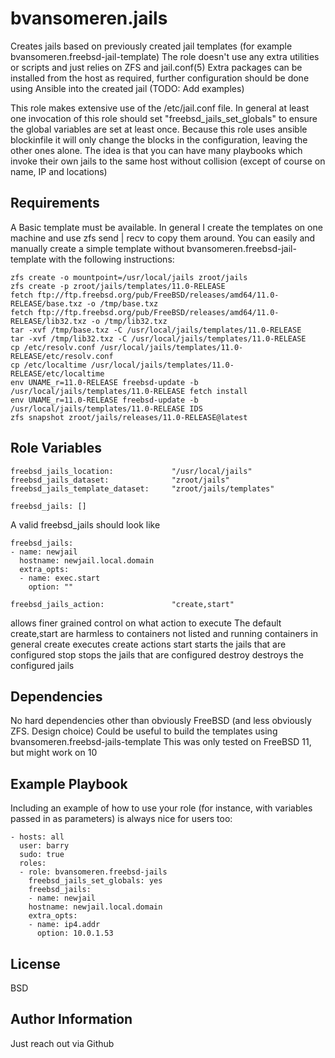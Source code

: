 bvansomeren.jails
=================

Creates jails based on previously created jail templates (for example bvansomeren.freebsd-jail-template)
The role doesn't use any extra utilities or scripts and just relies on ZFS and jail.conf(5)
Extra packages can be installed from the host as required, further configuration should be done using Ansible into the created jail (TODO: Add examples)

This role makes extensive use of the /etc/jail.conf file. In general at least one invocation of this role should set "freebsd\_jails\_set\_globals" to ensure the global variables are set at least once.
Because this role uses ansible blockinfile it will only change the blocks in the configuration, leaving the other ones alone.
The idea is that you can have many playbooks which invoke their own jails to the same host without collision (except of course on name, IP and locations)

Requirements
------------

A Basic template must be available. In general I create the templates on one machine and use zfs send | recv to copy them around. You can easily and manually create a simple template without bvansomeren.freebsd-jail-template with the following instructions:

```
zfs create -o mountpoint=/usr/local/jails zroot/jails
zfs create -p zroot/jails/templates/11.0-RELEASE
fetch ftp://ftp.freebsd.org/pub/FreeBSD/releases/amd64/11.0-RELEASE/base.txz -o /tmp/base.txz
fetch ftp://ftp.freebsd.org/pub/FreeBSD/releases/amd64/11.0-RELEASE/lib32.txz -o /tmp/lib32.txz
tar -xvf /tmp/base.txz -C /usr/local/jails/templates/11.0-RELEASE
tar -xvf /tmp/lib32.txz -C /usr/local/jails/templates/11.0-RELEASE
cp /etc/resolv.conf /usr/local/jails/templates/11.0-RELEASE/etc/resolv.conf
cp /etc/localtime /usr/local/jails/templates/11.0-RELEASE/etc/localtime
env UNAME_r=11.0-RELEASE freebsd-update -b /usr/local/jails/templates/11.0-RELEASE fetch install
env UNAME_r=11.0-RELEASE freebsd-update -b /usr/local/jails/templates/11.0-RELEASE IDS
zfs snapshot zroot/jails/releases/11.0-RELEASE@latest
```

Role Variables
--------------

```
freebsd_jails_location:             "/usr/local/jails"
freebsd_jails_dataset:              "zroot/jails"
freebsd_jails_template_dataset:     "zroot/jails/templates"
```
```
freebsd_jails: []
```

A valid freebsd_jails should look like
```
freebsd_jails:
- name: newjail
  hostname: newjail.local.domain
  extra_opts:
  - name: exec.start
    option: ""
```
```
freebsd_jails_action:               "create,start"
```
allows finer grained control on what action to execute
The default create,start are harmless to containers not listed and running containers in general
create executes create actions
start starts the jails that are configured
stop stops the jails that are configured
destroy destroys the configured jails

Dependencies
------------

No hard dependencies other than obviously FreeBSD (and less obviously ZFS. Design choice)
Could be useful to build the templates using bvansomeren.freebsd-jails-template
This was only tested on FreeBSD 11, but might work on 10

Example Playbook
----------------

Including an example of how to use your role (for instance, with variables passed in as parameters) is always nice for users too:

    - hosts: all
      user: barry
      sudo: true
      roles:
      - role: bvansomeren.freebsd-jails
        freebsd_jails_set_globals: yes
        freebsd_jails:
        - name: newjail
        hostname: newjail.local.domain
        extra_opts:
        - name: ip4.addr
          option: 10.0.1.53

License
-------

BSD

Author Information
------------------

Just reach out via Github
